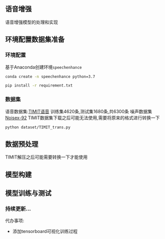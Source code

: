 ## 语音增强
语音增强模型的处理和实现

## 环境配置数据集准备
### 环境配置
基于Anaconda创建环境`speechenhance`
```bash
conda create -n speechenhance python=3.7
```
```bash
pip install -r requirement.txt
```

### 数据集
语音数据集:[TIMIT语音](https://github.com/philipperemy/timit)
训练集4620条,测试集1680条,共6300条
噪声数据集[Noisex-92](http://spib.linse.ufsc.br/noise.html?tdsourcetag=s_pctim_aiomsg)
TIMIT数据集下载之后可能无法使用,需要将原来的格式进行转换一下
```bash
python dataset/TIMIT_trans.py
```



## 数据预处理
TIMIT解压之后可能需要转换一下才能使用

## 模型构建

## 模型训练与测试


### 持续更新...


代办事项:
- 添加tensorboard可视化训练过程
